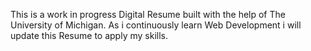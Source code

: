 This is a work in progress Digital Resume built with the help of The University of Michigan. As i continuously learn Web Development i will update this Resume to apply my skills.
